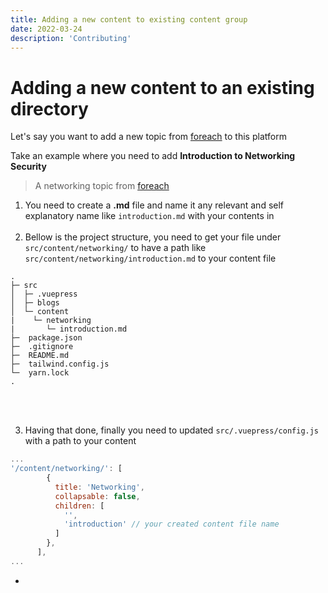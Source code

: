 ```yaml
---
title: Adding a new content to existing content group
date: 2022-03-24
description: 'Contributing'
---
```


# Adding a new content to an existing directory

Let's say you want to add a new topic from [foreach] to this platform

Take an example where you need to add **Introduction to Networking Security**
> A networking topic from [foreach]

1. You need to create a **.md** file and name it any relevant and self explanatory name like `introduction.md` with your contents in
<br><br>
2. Bellow is the project structure, you need to get your file under `src/content/networking/` to have a path like `src/content/networking/introduction.md` to your content file

```
.
├─ src
│  ├─ .vuepress
│  ├─ blogs
│  └─ content
|    └─ networking
|       └─ introduction.md
├─  package.json
├─  .gitignore
├─  README.md
├─  tailwind.config.js
└─  yarn.lock
.
```
<br><br>

3. Having that done, finally you need to updated `src/.vuepress/config.js` with a path to your content

```js
...
'/content/networking/': [
        {
          title: 'Networking',
          collapsable: false,
          children: [
            '',
            'introduction' // your created content file name
          ]
        },
      ],
...
```

- [foreach]:https://foreach.benax.rw